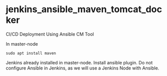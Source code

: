 # jenkins_ansible_maven_tomcat_docker
CI/CD Deployment Using Ansible CM Tool


In master-node

```
sudo apt install maven
```

Jenkins already installed in master-node.
Install ansible plugin.
Do not configure Ansible in Jenkins, as we will use 
a Jenkins Node with Ansible.

